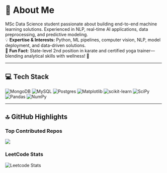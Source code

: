 # 💫 About Me
MSc Data Science student passionate about building end-to-end machine learning solutions. Experienced in NLP, real-time AI applications, data preprocessing, and predictive modeling.  
💡 **Expertise & Interests:** Python, ML pipelines, computer vision, NLP, model deployment, and data-driven solutions.  
🎨 **Fun Fact:** State-level 2nd position in karate and certified yoga trainer—blending analytical skills with wellness! 💪

---

## 💻 Tech Stack
![MongoDB](https://img.shields.io/badge/MongoDB-%234ea94b.svg?style=for-the-badge&logo=mongodb&logoColor=white) 
![MySQL](https://img.shields.io/badge/mysql-4479A1.svg?style=for-the-badge&logo=mysql&logoColor=white) 
![Postgres](https://img.shields.io/badge/postgres-%23316192.svg?style=for-the-badge&logo=postgresql&logoColor=white) 
![Matplotlib](https://img.shields.io/badge/Matplotlib-%23ffffff.svg?style=for-the-badge&logo=Matplotlib&logoColor=black) 
![scikit-learn](https://img.shields.io/badge/scikit--learn-%23F7931E.svg?style=for-the-badge&logo=scikit-learn&logoColor=white) 
![SciPy](https://img.shields.io/badge/SciPy-%230C55A5.svg?style=for-the-badge&logo=scipy&logoColor=white) 
![Pandas](https://img.shields.io/badge/pandas-%23150458.svg?style=for-the-badge&logo=pandas&logoColor=white) 
![NumPy](https://img.shields.io/badge/numpy-%23013243.svg?style=for-the-badge&logo=numpy&logoColor=white) 

---

## 🔝 GitHub Highlights
### Top Contributed Repos
![](https://github-contributor-stats.vercel.app/api?username=DarshitaDwivedii&limit=5&theme=dark&combine_all_yearly_contributions=true)  

### LeetCode Stats
![Leetcode Stats](https://leetcard.jacoblin.cool/DarshitaDwivedi?ext=heatmap&theme=dark)
